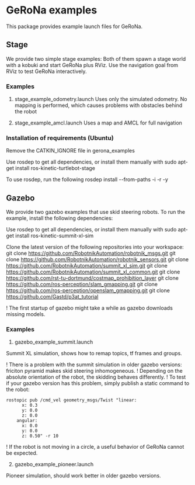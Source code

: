 # GeRoNa examples

This package provides example launch files for GeRoNa.

## Stage


We provide two simple stage examples:
Both of them spawn a stage world with a kobuki and start GeRoNa plus RViz.
Use the navigation goal from RViz to test GeRoNa interactively.

### Examples

1. stage_example_odometry.launch
    Uses only the simulated odometry. No mapping is performed, which causes problems with obstacles behind the robot

2. stage_example_amcl.launch
    Uses a map and AMCL for full navigation

### Installation of requirements (Ubuntu)

Remove the CATKIN_IGNORE file in gerona_examples

Use rosdep to get all dependencies, or install them manually with
    sudo apt-get install ros-kinetic-turtlebot-stage

To use rosdep, run the following
    rosdep install --from-paths -i -r -y <path-to-src>


## Gazebo

We provide two gazebo examples that use skid steering robots.
To run the example, install the following dependencies:

Use rosdep to get all dependencies, or install them manually with
    sudo apt-get install ros-kinetic-summit-xl-sim

Clone the latest version of the following repositories into your workspace:
    git clone https://github.com/RobotnikAutomation/robotnik_msgs.git
    git clone https://github.com/RobotnikAutomation/robotnik_sensors.git
    git clone https://github.com/RobotnikAutomation/summit_xl_sim.git
    git clone https://github.com/RobotnikAutomation/summit_xl_common.git
    git clone https://github.com/rst-tu-dortmund/costmap_prohibition_layer
    git clone https://github.com/ros-perception/slam_gmapping.git
    git clone https://github.com/ros-perception/openslam_gmapping.git
    git clone https://github.com/Gastd/p3at_tutorial

! The first startup of gazebo might take a while as gazebo downloads missing models.

### Examples

1. gazebo_example_summit.launch

Summit XL simulation, shows how to remap topics, tf frames and groups.

! There is a problem with the summit simulation in older gazebo versions: friciton pyramid makes skid steering inhomogeneous.
! Depending on the absolute orientation of the robot, the skidding behaves differently.
! To test if your gazebo version has this problem, simply publish a static command to the robot:

    rostopic pub /cmd_vel geometry_msgs/Twist "linear:
          x: 0.3
          y: 0.0
          z: 0.0
        angular:
          x: 0.0
          y: 0.0
          z: 0.50" -r 10

! If the robot is not moving in a circle, a useful behavior of GeRoNa cannot be expected.


2. gazebo_example_pioneer.launch

Pioneer simulation, should work better in older gazebo versions.